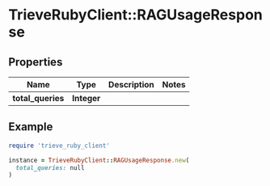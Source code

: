 # TrieveRubyClient::RAGUsageResponse

## Properties

| Name | Type | Description | Notes |
| ---- | ---- | ----------- | ----- |
| **total_queries** | **Integer** |  |  |

## Example

```ruby
require 'trieve_ruby_client'

instance = TrieveRubyClient::RAGUsageResponse.new(
  total_queries: null
)
```

